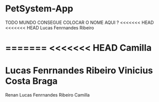 # PetSystem-App
TODO MUNDO CONSEGUE COLOCAR O NOME AQUI ?
<<<<<<< HEAD
<<<<<<< HEAD
Lucas Fenrnandes Ribeiro

=======
<<<<<<< HEAD
Camilla
=======
Lucas Fenrnandes Ribeiro
Vinicius Costa Braga
=======
Renan
Lucas Fenrnandes Ribeiro
Camilla
